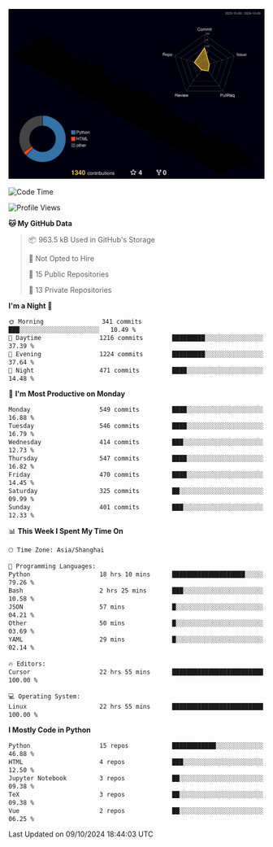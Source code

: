 <!--![](https://raw.githubusercontent.com/BorisYang326/BorisYang326/output/github-contribution-grid-snake-dark.svg) -->
![](./profile-3d-contrib/profile-night-rainbow.svg)
<!--START_SECTION:waka-->
![Code Time](http://img.shields.io/badge/Code%20Time-529%20hrs%2045%20mins-blue)

![Profile Views](http://img.shields.io/badge/Profile%20Views-1-blue)

**🐱 My GitHub Data** 

> 📦 963.5 kB Used in GitHub's Storage 
 > 
> 🚫 Not Opted to Hire
 > 
> 📜 15 Public Repositories 
 > 
> 🔑 13 Private Repositories 
 > 
**I'm a Night 🦉** 

```text
🌞 Morning                341 commits         ███░░░░░░░░░░░░░░░░░░░░░░   10.49 % 
🌆 Daytime                1216 commits        █████████░░░░░░░░░░░░░░░░   37.39 % 
🌃 Evening                1224 commits        █████████░░░░░░░░░░░░░░░░   37.64 % 
🌙 Night                  471 commits         ████░░░░░░░░░░░░░░░░░░░░░   14.48 % 
```
📅 **I'm Most Productive on Monday** 

```text
Monday                   549 commits         ████░░░░░░░░░░░░░░░░░░░░░   16.88 % 
Tuesday                  546 commits         ████░░░░░░░░░░░░░░░░░░░░░   16.79 % 
Wednesday                414 commits         ███░░░░░░░░░░░░░░░░░░░░░░   12.73 % 
Thursday                 547 commits         ████░░░░░░░░░░░░░░░░░░░░░   16.82 % 
Friday                   470 commits         ████░░░░░░░░░░░░░░░░░░░░░   14.45 % 
Saturday                 325 commits         ██░░░░░░░░░░░░░░░░░░░░░░░   09.99 % 
Sunday                   401 commits         ███░░░░░░░░░░░░░░░░░░░░░░   12.33 % 
```


📊 **This Week I Spent My Time On** 

```text
🕑︎ Time Zone: Asia/Shanghai

💬 Programming Languages: 
Python                   18 hrs 10 mins      ████████████████████░░░░░   79.26 % 
Bash                     2 hrs 25 mins       ███░░░░░░░░░░░░░░░░░░░░░░   10.58 % 
JSON                     57 mins             █░░░░░░░░░░░░░░░░░░░░░░░░   04.21 % 
Other                    50 mins             █░░░░░░░░░░░░░░░░░░░░░░░░   03.69 % 
YAML                     29 mins             █░░░░░░░░░░░░░░░░░░░░░░░░   02.14 % 

🔥 Editors: 
Cursor                   22 hrs 55 mins      █████████████████████████   100.00 % 

💻 Operating System: 
Linux                    22 hrs 55 mins      █████████████████████████   100.00 % 
```

**I Mostly Code in Python** 

```text
Python                   15 repos            ████████████░░░░░░░░░░░░░   46.88 % 
HTML                     4 repos             ███░░░░░░░░░░░░░░░░░░░░░░   12.50 % 
Jupyter Notebook         3 repos             ██░░░░░░░░░░░░░░░░░░░░░░░   09.38 % 
TeX                      3 repos             ██░░░░░░░░░░░░░░░░░░░░░░░   09.38 % 
Vue                      2 repos             ██░░░░░░░░░░░░░░░░░░░░░░░   06.25 % 
```




 Last Updated on 09/10/2024 18:44:03 UTC
<!--END_SECTION:waka-->
